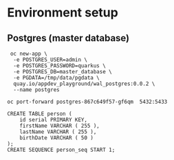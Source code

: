 # Environment setup
## Postgres (master database)
```shell
 oc new-app \
  -e POSTGRES_USER=admin \
  -e POSTGRES_PASSWORD=quarkus \
  -e POSTGRES_DB=master_database \
  -e PGDATA=/tmp/data/pgdata \
  quay.io/appdev_playground/wal_postgres:0.0.2 \
  --name postgres
```

```shell
oc port-forward postgres-867c649f57-gf6qm  5432:5433
```

```postgresql
CREATE TABLE person (
    id serial PRIMARY KEY,
    firstName VARCHAR ( 255 ),
    lastName VARCHAR ( 255 ),
    birthDate VARCHAR ( 50 )
);
CREATE SEQUENCE person_seq START 1;
```